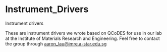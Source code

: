 # Instrument_Drivers
Instrument drivers


These are instrument drivers we wrote based on QCoDES for use in our lab at the Institute of Materials Research and Engineering. Feel free to contact the group through aaron_lau@imre.a-star.edu.sg
